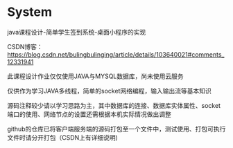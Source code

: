 # System
java课程设计-简单学生签到系统-桌面小程序的实现

CSDN博客：https://blog.csdn.net/bulingbulinging/article/details/103640021#comments_12331941

此课程设计作业仅仅使用JAVA与MYSQL数据库，尚未使用云服务

仅供作为学习JAVA多线程，简单的socket网络编程，输入输出流等基本知识

源码注释较少请以学习思路为主，其中数据库的连接、数据库实体属性、socket端口的使用、网络节点的设置还需根据本机实际情况做出调整

github的仓库已将客户端服务端的源码打包至一个文件中，测试使用、打包可执行文件时请分开打包（CSDN上有详细说明)
